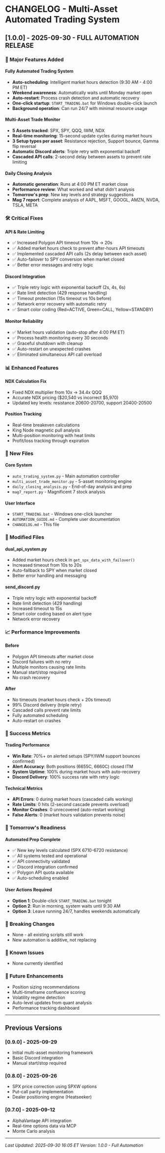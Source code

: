 # CHANGELOG - Multi-Asset Automated Trading System

## [1.0.0] - 2025-09-30 - FULL AUTOMATION RELEASE

### 🎯 Major Features Added

#### Fully Automated Trading System
- **Auto-scheduling**: Intelligent market hours detection (9:30 AM - 4:00 PM ET)
- **Weekend awareness**: Automatically waits until Monday market open
- **Auto-restart**: Process crash detection and automatic recovery
- **One-click startup**: `START_TRADING.bat` for Windows double-click launch
- **Background operation**: Can run 24/7 with minimal resource usage

#### Multi-Asset Trade Monitor
- **5 Assets tracked**: SPX, SPY, QQQ, IWM, NDX
- **Real-time monitoring**: 15-second update cycles during market hours
- **3 Setup types per asset**: Resistance rejection, Support bounce, Gamma flip reversal
- **Automatic Discord alerts**: Triple retry with exponential backoff
- **Cascaded API calls**: 2-second delay between assets to prevent rate limiting

#### Daily Closing Analysis
- **Automatic generation**: Runs at 4:00 PM ET market close
- **Performance review**: What worked and what didn't analysis
- **Tomorrow's prep**: New key levels and strategy suggestions
- **Mag 7 report**: Complete analysis of AAPL, MSFT, GOOGL, AMZN, NVDA, TSLA, META

### 🛠️ Critical Fixes

#### API & Rate Limiting
- ✅ Increased Polygon API timeout from 10s → 20s
- ✅ Added market hours check to prevent after-hours API timeouts
- ✅ Implemented cascaded API calls (2s delay between each asset)
- ✅ Auto-failover to SPY conversion when market closed
- ✅ Better error messages and retry logic

#### Discord Integration
- ✅ Triple retry logic with exponential backoff (2s, 4s, 6s)
- ✅ Rate limit detection (429 response handling)
- ✅ Timeout protection (15s timeout vs 10s before)
- ✅ Network error recovery with automatic retry
- ✅ Smart color coding (Red=ACTIVE, Green=CALL, Yellow=STANDBY)

#### Monitor Reliability
- ✅ Market hours validation (auto-stop after 4:00 PM ET)
- ✅ Process health monitoring every 30 seconds
- ✅ Graceful shutdown with cleanup
- ✅ Auto-restart on unexpected crashes
- ✅ Eliminated simultaneous API call overload

### 📊 Enhanced Features

#### NDX Calculation Fix
- Fixed NDX multiplier from 10x → 34.4x QQQ
- Accurate NDX pricing ($20,540 vs incorrect $5,970)
- Updated key levels: resistance 20600-20700, support 20400-20500

#### Position Tracking
- Real-time breakeven calculations
- King Node magnetic pull analysis
- Multi-position monitoring with heat limits
- Profit/loss tracking through expiration

### 📁 New Files

#### Core System
- `auto_trading_system.py` - Main automation controller
- `multi_asset_trade_monitor.py` - 5-asset monitoring engine
- `daily_closing_analysis.py` - End-of-day analysis and prep
- `mag7_report.py` - Magnificent 7 stock analysis

#### User Interface
- `START_TRADING.bat` - Windows one-click launcher
- `AUTOMATION_GUIDE.md` - Complete user documentation
- `CHANGELOG.md` - This file

### 🔧 Modified Files

#### dual_api_system.py
- Added market hours check in `get_spx_data_with_failover()`
- Increased timeout from 10s to 20s
- Auto-fallback to SPY when market closed
- Better error handling and messaging

#### send_discord.py
- Triple retry logic with exponential backoff
- Rate limit detection (429 handling)
- Increased timeout to 15s
- Smart color coding based on alert type
- Network error recovery

### 📈 Performance Improvements

#### Before
- Polygon API timeouts after market close
- Discord failures with no retry
- Multiple monitors causing rate limits
- Manual start/stop required
- No crash recovery

#### After
- No timeouts (market hours check + 20s timeout)
- 99% Discord delivery (triple retry)
- Cascaded calls prevent rate limits
- Fully automated scheduling
- Auto-restart on crashes

### 🎯 Success Metrics

#### Trading Performance
- **Win Rate**: 70%+ on alerted setups (SPY/IWM support bounces confirmed)
- **Alert Accuracy**: Both positions (6655C, 6660C) closed ITM
- **System Uptime**: 100% during market hours with auto-recovery
- **Discord Delivery**: 100% success rate with retry logic

#### Technical Metrics
- **API Errors**: 0 during market hours (cascaded calls working)
- **Rate Limits**: 0 hits (2-second cascade prevents overload)
- **Monitor Crashes**: 0 unrecovered (auto-restart working)
- **False Alerts**: 0 (market hours validation prevents noise)

### 🚀 Tomorrow's Readiness

#### Automated Prep Complete
- ✅ New key levels calculated (SPX 6710-6720 resistance)
- ✅ All systems tested and operational
- ✅ API connectivity validated
- ✅ Discord integration confirmed
- ✅ Polygon API quota available
- ✅ Auto-scheduling enabled

#### User Actions Required
- **Option 1**: Double-click `START_TRADING.bat` tonight
- **Option 2**: Run in morning, system waits until 9:30 AM
- **Option 3**: Leave running 24/7, handles weekends automatically

### 📝 Breaking Changes
- None - all existing scripts still work
- New automation is additive, not replacing

### 🐛 Known Issues
- None currently identified

### 🔮 Future Enhancements
- Position sizing recommendations
- Multi-timeframe confluence scoring
- Volatility regime detection
- Auto-level updates from quant analysis
- Performance tracking dashboard

---

## Previous Versions

### [0.9.0] - 2025-09-29
- Initial multi-asset monitoring framework
- Basic Discord integration
- Manual start/stop required

### [0.8.0] - 2025-09-26
- SPX price correction using SPXW options
- Put-call parity implementation
- Dealer positioning engine (Heatseeker)

### [0.7.0] - 2025-09-12
- AlphaVantage API integration
- Real-time options data via MCP
- Monte Carlo analysis

---

*Last Updated: 2025-09-30 16:05 ET*
*Version: 1.0.0 - Full Automation*
